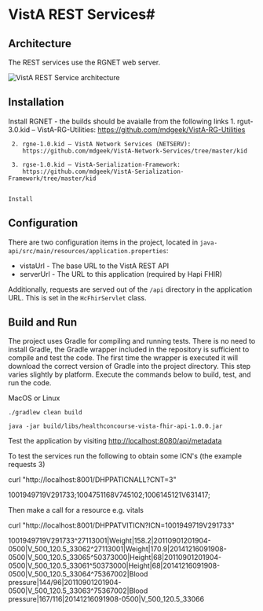 # VistA REST Services#

## Architecture ##

The REST services use the RGNET web server.

![VistA REST Service architecture](../images/VistA-architecture.png)

## Installation ##

Install RGNET - the builds should be avaialle from the following links
	 1.	rgut-3.0.kid – VistA-RG-Utilities:
	    https://github.com/mdgeek/VistA-RG-Utilities

	 2.	rgne-1.0.kid – VistA Network Services (NETSERV):
	    https://github.com/mdgeek/VistA-Network-Services/tree/master/kid

	 3.	rgse-1.0.kid – VistA-Serialization-Framework:
	    https://github.com/mdgeek/VistA-Serialization-Framework/tree/master/kid
		

    Install 

## Configuration ##

There are two configuration items in the project, located in `java-api/src/main/resources/application.properties`: 

* vistaUrl - The base URL to the VistA REST API
* serverUrl - The URL to this application (required by Hapi FHIR)

Additionally, requests are served out of the `/api` directory in the application URL. This is set in the `HcFhirServlet` class.

## Build and Run ##

The project uses Gradle for compiling and running tests. There is no need to install Gradle, the Gradle wrapper included in the repository is sufficient to compile and test the code. The first time the wrapper is executed it will download the correct version of Gradle into the project directory. This step varies slightly by platform. Execute the commands below to build, test, and run the code.

MacOS or Linux
	
~~~~
./gradlew clean build

java -jar build/libs/healthconcourse-vista-fhir-api-1.0.0.jar
~~~~


Test the application by visiting [http://localhost:8080/api/metadata](http://localhost:8080/api/metadata)

To test the services run the following to obtain some ICN's (the example requests 3)

curl "http://localhost:8001/DHPPATICNALL?CNT=3"

1001949719V291733;1004751168V745102;1006145121V631417;

Then make a call for a resource e.g. vitals

curl "http://localhost:8001/DHPPATVITICN?ICN=1001949719V291733"

1001949719V291733^27113001|Weight|158.2|20110901201904-0500|V_500_120.5_33062^27113001|Weight|170.9|20141216091908-0500|V_500_120.5_33065^50373000|Height|68|20110901201904-0500|V_500_120.5_33061^50373000|Height|68|20141216091908-0500|V_500_120.5_33064^75367002|Blood pressure|144/96|20110901201904-0500|V_500_120.5_33063^75367002|Blood pressure|167/116|20141216091908-0500|V_500_120.5_33066



~~~~